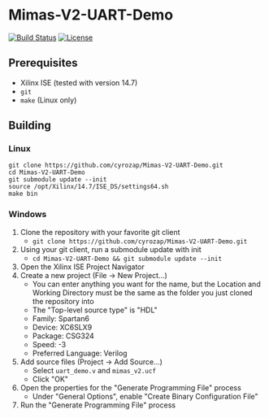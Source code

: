 # Mimas-V2-UART-Demo

[![Build Status](https://jenkins.cyrozap.com/job/Mimas-V2-UART-Demo/badge/icon)](https://jenkins.cyrozap.com/job/Mimas-V2-UART-Demo/)
[![License](http://img.shields.io/badge/license-Apache%202.0-blue.svg)](https://www.apache.org/licenses/LICENSE-2.0.html)

## Prerequisites

- Xilinx ISE (tested with version 14.7)
- `git`
- `make` (Linux only)

## Building

### Linux

    git clone https://github.com/cyrozap/Mimas-V2-UART-Demo.git
    cd Mimas-V2-UART-Demo
    git submodule update --init
    source /opt/Xilinx/14.7/ISE_DS/settings64.sh
    make bin

### Windows

1.  Clone the repository with your favorite git client
    - `git clone https://github.com/cyrozap/Mimas-V2-UART-Demo.git`
2.  Using your git client, run a submodule update with init
    - `cd Mimas-V2-UART-Demo && git submodule update --init`
3.  Open the Xilinx ISE Project Navigator
4.  Create a new project (File -> New Project...)
    - You can enter anything you want for the name, but the Location
    and Working Directory must be the same as the folder you just
    cloned the repository into
    - The "Top-level source type" is "HDL"
    - Family: Spartan6
    - Device: XC6SLX9
    - Package: CSG324
    - Speed: -3
    - Preferred Language: Verilog
5.  Add source files (Project -> Add Source...)
    - Select `uart_demo.v` and `mimas_v2.ucf`
    - Click "OK"
6.  Open the properties for the "Generate Programming File" process
    - Under "General Options", enable "Create Binary Configuration File"
7.  Run the "Generate Programming File" process
